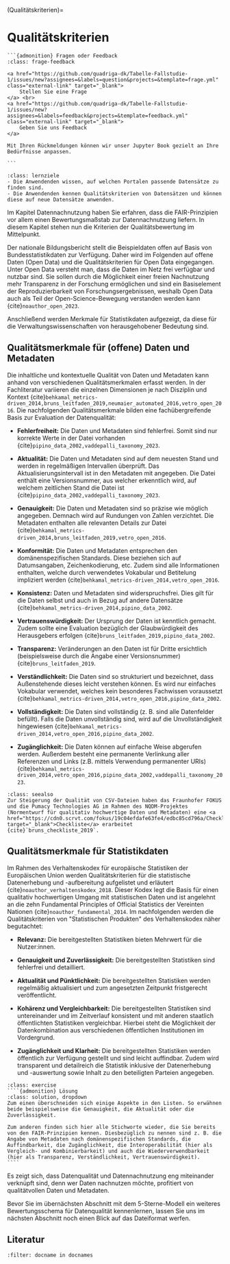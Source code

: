 (Qualitätskriterien)=
# Qualitätskriterien
````{margin}
```{admonition} Fragen oder Feedback 
:class: frage-feedback

<a href="https://github.com/quadriga-dk/Tabelle-Fallstudie-1/issues/new?assignees=&labels=question&projects=&template=frage.yml" class="external-link" target="_blank">
    Stellen Sie eine Frage
</a> <br>
<a href="https://github.com/quadriga-dk/Tabelle-Fallstudie-1/issues/new?assignees=&labels=feedback&projects=&template=feedback.yml" class="external-link" target="_blank">
    Geben Sie uns Feedback
</a>

Mit Ihren Rückmeldungen können wir unser Jupyter Book gezielt an Ihre Bedürfnisse anpassen.

```
````

```{admonition} Lernziel: Sicherstellen der Qualität von Datensätzen
:class: lernziele
- Die Anwendenden wissen, auf welchen Portalen passende Datensätze zu finden sind.
- Die Anwendenden kennen Qualitätskriterien von Datensätzen und können diese auf neue Datensätze anwenden.
```  

Im Kapitel Datennachnutzung haben Sie erfahren, dass die FAIR-Prinzipien vor allem einen Bewertungsmaßstab zur Datennachnutzung liefern. In diesem Kapitel stehen nun die Kriterien der Qualitätsbewertung im Mittelpunkt. 

Der nationale Bildungsbericht stellt die Beispieldaten offen auf Basis von Bundesstatistikdaten zur Verfügung. Daher wird im Folgenden auf offene Daten (Open Data) und die Qualitätskriterien für Open Data eingegangen. Unter Open Data versteht man, dass die Daten im Netz frei verfügbar und nutzbar sind. Sie sollen durch die Möglichkeit einer freien Nachnutzung mehr Transparenz in der Forschung ermöglichen und sind ein Basiselement der Reproduzierbarkeit von Forschungsergebnissen, weshalb Open Data auch als Teil der Open-Science-Bewegung verstanden werden kann {cite}`noauthor_open_2023`.

Anschließend werden Merkmale für Statistikdaten aufgezeigt, da diese für die Verwaltungswissenschaften von herausgehobener Bedeutung sind.


## Qualitätsmerkmale für (offene) Daten und Metadaten

Die inhaltliche und kontextuelle Qualität von Daten und Metadaten kann anhand von verschiedenen Qualitätsmerkmalen erfasst werden. In der Fachliteratur variieren die einzelnen Dimensionen je nach Disziplin und Kontext {cite}`behkamal_metrics-driven_2014,bruns_leitfaden_2019,neumaier_automated_2016,vetro_open_2016`. Die nachfolgenden Qualitätsmerkmale bilden eine fachübergreifende Basis zur Evaluation der Datenqualität:

- **Fehlerfreiheit:** Die Daten und Metadaten sind fehlerfrei. Somit sind nur korrekte Werte in der Datei vorhanden {cite}`pipino_data_2002,vaddepalli_taxonomy_2023`.

- **Aktualität:** Die Daten und Metadaten sind auf dem neuesten Stand und werden in regelmäßigen Intervallen überprüft. Das Aktualisierungsintervall ist in den Metadaten mit angegeben. Die Datei enthält eine Versionsnummer, aus welcher erkenntlich wird, auf welchem zeitlichen Stand die Datei ist {cite}`pipino_data_2002,vaddepalli_taxonomy_2023`.

- **Genauigkeit:** Die Daten und Metadaten sind so präzise wie möglich angegeben. Demnach wird auf Rundungen von Zahlen verzichtet. Die Metadaten enthalten alle relevanten Details zur Datei {cite}`behkamal_metrics-driven_2014,bruns_leitfaden_2019,vetro_open_2016`.

- **Konformität:** Die Daten und Metadaten entsprechen den domänenspezifischen Standards. Diese beziehen sich auf Datumsangaben, Zeichenkodierung, etc. Zudem sind alle Informationen enthalten, welche durch verwendetes Vokabular und Betitelung impliziert werden {cite}`behkamal_metrics-driven_2014,vetro_open_2016`.

- **Konsistenz:** Daten und Metadaten sind widerspruchsfrei. Dies gilt für die Daten selbst und auch in Bezug auf andere Datensätze {cite}`behkamal_metrics-driven_2014,pipino_data_2002`.

- **Vertrauenswürdigkeit:** Der Ursprung der Daten ist kenntlich gemacht. Zudem sollte eine Evaluation bezüglich der Glaubwürdigkeit des Herausgebers erfolgen {cite}`bruns_leitfaden_2019,pipino_data_2002`.

- **Transparenz:** Veränderungen an den Daten ist für Dritte ersichtlich (beispielsweise durch die Angabe einer Versionsnummer) {cite}`bruns_leitfaden_2019`.

- **Verständlichkeit:** Die Daten sind so strukturiert und bezeichnet, dass Außenstehende dieses leicht verstehen können. Es wird nur einfaches Vokabular verwendet, welches kein besonderes Fachwissen voraussetzt {cite}`behkamal_metrics-driven_2014,vetro_open_2016,pipino_data_2002`.

- **Vollständigkeit:** Die Daten sind vollständig (z. B. sind alle Datenfelder befüllt). Falls die Daten unvollständig sind, wird auf die Unvollständigkeit hingewiesen {cite}`behkamal_metrics-driven_2014,vetro_open_2016,pipino_data_2002`.

- **Zugänglichkeit:** Die Daten können auf einfache Weise abgerufen werden. Außerdem besteht eine permanente Verlinkung aller Referenzen und Links (z.B. mittels Verwendung permanenter URIs) {cite}`behkamal_metrics-driven_2014,vetro_open_2016,pipino_data_2002,vaddepalli_taxonomy_2023`.

```{admonition} Weitere Informationen
:class: seealso
Zur Steigerung der Qualität von CSV-Dateien haben das Fraunhofer FOKUS und die Pumacy Technologies AG im Rahmen des NQDM-Projektes (Normentwurf für qualitativ hochwertige Daten und Metadaten) eine <a href="https://cdn0.scrvt.com/fokus/19c04efdafe63fe4/edbc85cd796a/Checkliste_NQDM_CSV.pdf" target="_blank">Checkliste</a> erarbeitet {cite}`bruns_checkliste_2019`. 
```

## Qualitätsmerkmale für Statistikdaten

Im Rahmen des Verhaltenskodex für europäische Statistiken der Europäischen Union werden Qualitätskriterien für die statistische Datenerhebung und -aufbereitung aufgelistet und erläutert {cite}`noauthor_verhaltenskodex_2018`. Dieser Kodex legt die Basis für einen qualitativ hochwertigen Umgang mit statistischen Daten und ist angelehnt an die zehn Fundamental Principles of Official Statistics der Vereinten Nationen {cite}`noauthor_fundamental_2014`. Im nachfolgenden werden die Qualitätskriterien von "Statistischen Produkten" des Verhaltenskodex näher begutachtet:


- **Relevanz:** Die bereitgestellten Statistiken bieten Mehrwert für die Nutzer:innen.

- **Genauigkeit und Zuverlässigkeit:** Die bereitgestellten Statistiken sind fehlerfrei und detailliert.

- **Aktualität und Pünktlichkeit:** Die bereitgestellten Statistiken werden regelmäßig aktualisiert und zum angesetzten Zeitpunkt fristgerecht veröffentlicht.

- **Kohärenz und Vergleichbarkeit:** Die bereitgestellten Statistiken sind untereinander und im Zeitverlauf konsistent und mit anderen staatlich öffentlichten Statistiken vergleichbar. Hierbei steht die Möglichkeit der Datenkombination aus verschiedenen öffentlichen Institutionen im Vordergrund.

- **Zugänglichkeit und Klarheit:** Die bereitgestellten Statistiken werden öffentlich zur Verfügung gestellt und sind leicht auffindbar. Zudem wird transparent und detailreich die Statistik inklusive der Datenerhebung und -auswertung sowie Inhalt zu den beteiligten Parteien angegeben.



`````{admonition} Was fällt Ihnen an den beiden Auflistungen auf?
:class: exercise
````{admonition} Lösung
:class: solution, dropdown
Zum einen überschneiden sich einige Aspekte in den Listen. So erwähnen beide beispielsweise die Genauigkeit, die Aktualität oder die Zuverlässigkeit.

Zum anderen finden sich hier alle Stichworte wieder, die Sie bereits von den FAIR-Prinzipien kennen. Diesbezüglich zu nennen sind z. B. die Angabe von Metadaten nach domänenspezifischen Standards, die Auffindbarkeit, die Zugänglichkeit, die Interoperabilität (hier als Vergleich- und Kombinierbarkeit) und auch die Wiederverwendbarkeit (hier als Transparenz, Verständlichkeit, Vertrauenswürdigkeit).
````
`````



Es zeigt sich, dass Datenqualität und Datennachnutzung eng miteinander verknüpft sind, denn wer Daten nachnutzen möchte, profitiert von qualitätvollen Daten und Metadaten. 

Bevor Sie im übernächsten Abschnitt mit dem 5-Sterne-Modell ein weiteres Bewertungsschema für Datenqualität kennenlernen, lassen Sie uns im nächsten Abschnitt noch einen Blick auf das Dateiformat werfen. 


## Literatur
```{bibliography}
:filter: docname in docnames
```